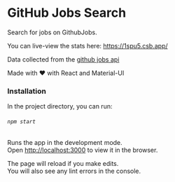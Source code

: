 # GitHub Jobs Search

Search for jobs on GithubJobs.

You can live-view the stats here: https://1spu5.csb.app/

Data collected from the [github jobs api](https://jobs.github.com/api)

Made with :heart: with React and Material-UI

### Installation

In the project directory, you can run:

###### `npm start`

Runs the app in the development mode.<br />
Open [http://localhost:3000](http://localhost:3000) to view it in the browser.

The page will reload if you make edits.<br />
You will also see any lint errors in the console.

